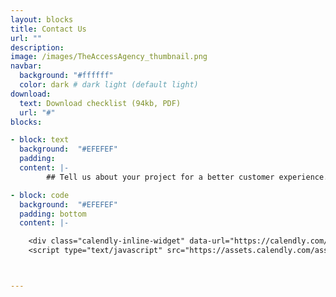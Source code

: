 ```yaml
---
layout: blocks
title: Contact Us
url: ""
description:
image: /images/TheAccessAgency_thumbnail.png
navbar:
  background: "#ffffff"
  color: dark # dark light (default light)
download:
  text: Download checklist (94kb, PDF)
  url: "#"
blocks:

- block: text
  background:  "#EFEFEF"
  padding:
  content: |-
        ## Tell us about your project for a better customer experience.

- block: code
  background:  "#EFEFEF"
  padding: bottom
  content: |-

    <div class="calendly-inline-widget" data-url="https://calendly.com/the-access-agency?hide_landing_page_details=1&hide_gdpr_banner=1" style="min-width:320px;height:630px;"></div>
    <script type="text/javascript" src="https://assets.calendly.com/assets/external/widget.js" async></script>  



---
```

